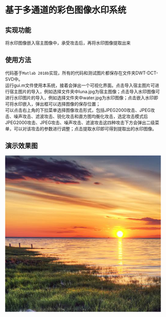 # 基于多通道的彩色图像水印系统<br>
## 实现功能
  将水印图像嵌入宿主图像中，承受攻击后，再将水印图像提取出来
## 使用方法
  代码基于`Matlab 2018b`实现，所有的代码和测试图片都保存在文件夹DWT-DCT-SVD中。<br>运行gui.m文件使用本系统，接着会弹出一个可视化界面。点击导入宿主图片可进行宿主图片的导入，例如选择文件夹中luna.jpg为宿主图像；点击导入水印图像可进行水印图片的导入，例如选择文件夹中water.jpg为水印图像；点击嵌入水印即可将水印嵌入，弹出框可以选择图像的保存位置；<br>可以点击右上角的下拉菜单选择图像攻击形式，包括JPEG2000攻击、JPEG攻击、噪声攻击、滤波攻击、锐化攻击和直方图均衡化攻击，选定攻击模式后JPEG2000攻击、JPEG攻击、噪声攻击、滤波攻击这四种攻击下方会弹出二级菜单，可以对该攻击的参数进行调整；点击提取水印即可得到提取出的水印图像。
## 演示效果图
![](https://github.com/houyuhang0902/DWT-DCT-SVD/blob/main/sun.png) 

